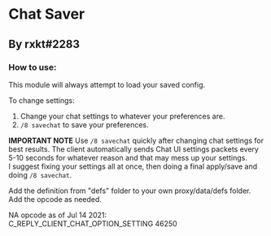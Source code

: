 # Chat Saver  
## By rxkt#2283  
  
  
### How to use:  
  This module will always attempt to load your saved config.  
  
  To change settings:  
  1. Change your chat settings to whatever your preferences are.  
  2. `/8 savechat` to save your preferences.  
  
  
  **IMPORTANT NOTE**
  Use `/8 savechat` quickly after changing chat settings for best results. The client automatically sends Chat UI settings packets every 5-10 seconds for whatever reason and that may mess up your settings.  
  I suggest fixing your settings all at once, then doing a final apply/save and doing `/8 savechat`.  
  
Add the definition from "defs" folder to your own proxy/data/defs folder.  
Add the opcode as needed.  
  
NA opcode as of Jul 14 2021:  
  C_REPLY_CLIENT_CHAT_OPTION_SETTING 46250  